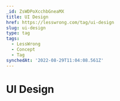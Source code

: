 ```yaml
---
_id: ZsWDPoXcchbGneaMX
title: UI Design
href: https://lesswrong.com/tag/ui-design
slug: ui-design
type: tag
tags:
  - LessWrong
  - Concept
  - Tag
synchedAt: '2022-08-29T11:04:08.561Z'
---
```


# UI Design
